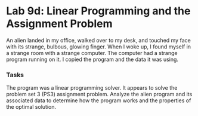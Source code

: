 # Lab 9d: Linear Programming and the Assignment Problem
An alien landed in my office, walked over to my desk, and touched my face with its strange, bulbous, glowing finger. When I woke up, I found myself in a strange room with a strange computer. The computer had a strange program running on it.
I copied the program and the data it was using. 

### Tasks
The program was a linear programming solver. It appears to solve the problem set 3 (PS3) assignment problem. Analyze the alien program and its associated data to determine how the program works and the properties of the optimal solution.